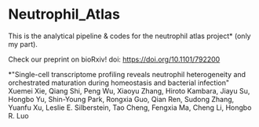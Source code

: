 # Neutrophil_Atlas
This is the analytical pipeline &amp; codes for the neutrophil atlas project* (only my part).

Check our preprint on bioRxiv! doi: https://doi.org/10.1101/792200

*"Single-cell transcriptome profiling reveals neutrophil heterogeneity and orchestrated maturation during homeostasis and bacterial infection"
Xuemei Xie, Qiang Shi, Peng Wu, Xiaoyu Zhang, Hiroto Kambara, Jiayu Su, Hongbo Yu, Shin-Young Park, Rongxia Guo, Qian Ren, Sudong Zhang, Yuanfu Xu, Leslie E. Silberstein, Tao Cheng, Fengxia Ma, Cheng Li, Hongbo R. Luo
